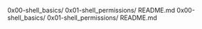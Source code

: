 0x00-shell_basics/
0x01-shell_permissions/
README.md
0x00-shell_basics/
0x01-shell_permissions/
README.md
